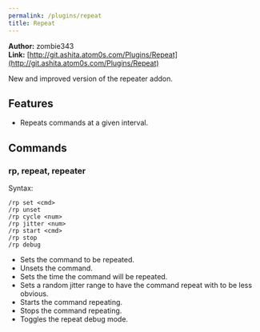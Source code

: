 ```yaml
---
permalink: /plugins/repeat
title: Repeat
---
```


**Author:** zombie343<br/>
**Link:** [http://git.ashita.atom0s.com/Plugins/Repeat](http://git.ashita.atom0s.com/Plugins/Repeat)

New and improved version of the repeater addon.

## Features

  * Repeats commands at a given interval.

## Commands

### rp, repeat, repeater
Syntax:
```
/rp set <cmd>
/rp unset
/rp cycle <num>
/rp jitter <num>
/rp start <cmd>
/rp stop
/rp debug
```
  * Sets the command to be repeated.
  * Unsets the command.
  * Sets the time the command will be repeated.
  * Sets a random jitter range to have the command repeat with to be less obvious.
  * Starts the command repeating.
  * Stops the command repeating.
  * Toggles the repeat debug mode.
